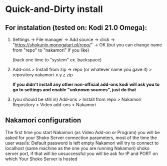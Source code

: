 # Quick-and-Dirty install

## For instalation (tested on: Kodi 21.0 Omega):

1. Settings -> File manager -> Add source -> click <None> -> "https://shokunin.monogatari.pl/repo/" -> OK (but you can change name from "repo" to "nakamori" if you like)

    (back one time to "system" ex. backspace)

2. Add-ons > Install from zip -> repo (or whatever name you gave it) > repository.nakamori-x.y.z.zip

   __If you didn't install any other non-official add-ons kodi will ask you to go to settings and enable "unknown sources", just do that__   


4. (you should be still in) Add-ons > Install from repo > Nakamori Repository > Video add-ons > Nakamori


## Nakamori configuration ##

The first time you start Nakamori (as Video Add-on or Program) you will be asked for your Shoko Server connection parameters, most of the time the user was/is: Default password is left empty
Nakamori will try to connect to localhost (same machine as the one you are running Nakamori) shoko server port, if that will be unsuccessful you will be ask for IP and PORT on which Your Shoko Server is hosted

